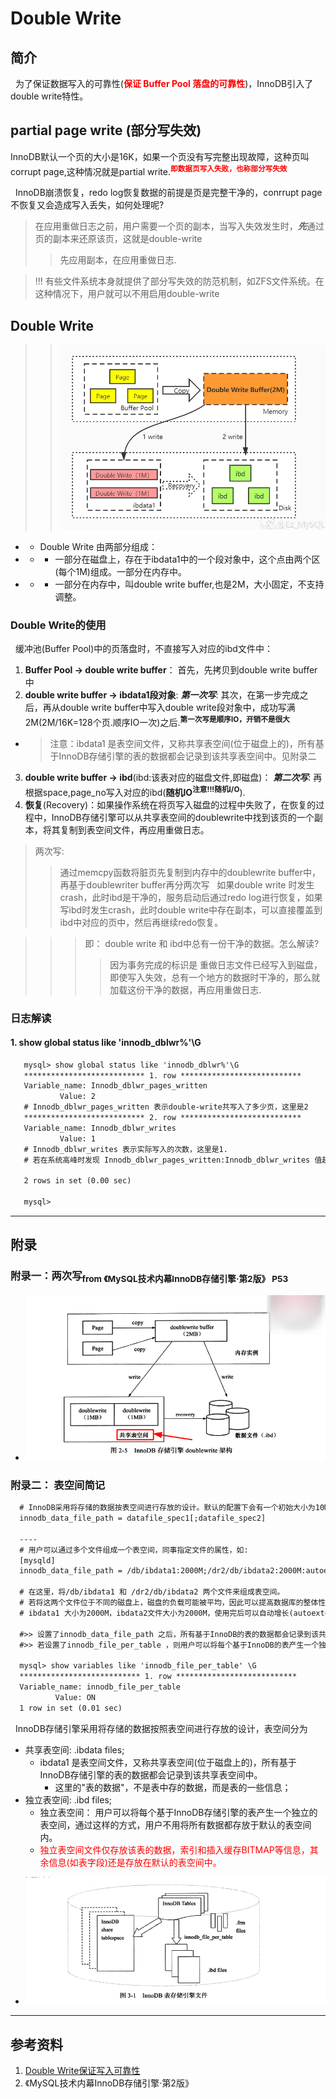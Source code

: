 # Double Write
## 简介
&nbsp;&nbsp;为了保证数据写入的可靠性(<font color="red">**保证 Buffer Pool 落盘的可靠性**</font>)，InnoDB引入了double write特性。

##  partial page write (部分写失效)
InnoDB默认一个页的大小是16K，如果一个页没有写完整出现故障，这种页叫corrupt page,这种情况就是partial write.<sup><font color="red">**即数据页写入失败，也称部分写失效**</font></sup>

&nbsp;&nbsp;InnoDB崩溃恢复，redo log恢复数据的前提是页是完整干净的，conrrupt page不恢复又会造成写入丢失，如何处理呢?
> 在应用重做日志之前，用户需要一个页的副本，当写入失效发生时，***先***通过页的副本来还原该页，这就是double-write
>> 先应用副本，在应用重做日志.

> !!! 有些文件系统本身就提供了部分写失效的防范机制，如ZFS文件系统。在这种情况下，用户就可以不用启用double-write

## Double Write
> > <img src="./pics/double-write-001.png"/>
- + Double Write 由两部分组成：
- + - 一部分在磁盘上，存在于ibdata1中的一个段对象中，这个点由两个区(每个1M)组成。一部分在内存中。
- + - 一部分在内存中，叫double write buffer,也是2M，大小固定，不支持调整。

### Double Write的使用
&nbsp;&nbsp;缓冲池(Buffer Pool)中的页落盘时，不直接写入对应的ibd文件中：
1. **Buffer Pool -> double write buffer**： 首先，先拷贝到double write buffer中
2. **double write buffer -> ibdata1段对象**: ***第一次写***: 其次，在第一步完成之后，再从double write buffer中写入double write段对象中，成功写满2M(2M/16K=128个页.顺序IO一次)之后.<sup>**第一次写是顺序IO，开销不是很大**</sup>
+ > 注意：ibdata1 是表空间文件，又称共享表空间(位于磁盘上的)，所有基于InnoDB存储引擎的表的数据都会记录到该共享表空间中。见附录二
3. **double write buffer -> ibd**(ibd:该表对应的磁盘文件,即磁盘)： ***第二次写***: 再根据space,page_no写入对应的ibd(**随机IO**<sup>**注意!!!随机I/O**</sup>).
4. **恢复**(Recovery)：如果操作系统在将页写入磁盘的过程中失败了，在恢复的过程中，InnoDB存储引擎可以从共享表空间的doublewrite中找到该页的一个副本，将其复制到表空间文件，再应用重做日志。
> 两次写:
>> 通过memcpy函数将脏页先复制到内存中的doublewrite buffer中，再基于doublewriter buffer再分两次写
&nbsp;&nbsp;如果double write 时发生crash，此时ibd是干净的，服务启动后通过redo log进行恢复，如果写ibd时发生crash，此时double write中存在副本，可以直接覆盖到ibd中对应的页中，然后再继续redo恢复。

>>> 即： double write 和 ibd中总有一份干净的数据。怎么解读?
>>>> 因为事务完成的标识是 重做日志文件已经写入到磁盘，即使写入失效，总有一个地方的数据时干净的，那么就加载这份干净的数据，再应用重做日志.

### 日志解读
#### 1. show global status like 'innodb_dblwr%'\G
```txt
   mysql> show global status like 'innodb_dblwr%'\G
   *************************** 1. row ***************************
   Variable_name: Innodb_dblwr_pages_written
           Value: 2
   # Innodb_dblwr_pages_written 表示double-write共写入了多少页，这里是2
   *************************** 2. row ***************************
   Variable_name: Innodb_dblwr_writes
           Value: 1
   # Innodb_dblwr_writes 表示实际写入的次数，这里是1.
   # 若在系统高峰时发现 Innodb_dblwr_pages_written:Innodb_dblwr_writes 值越小，则写入压力越低.(远小于64:1时，说明写入压力不高)

   2 rows in set (0.00 sec)
   
   mysql>
```
---
## 附录
### 附录一：两次写<sub>**from 《MySQL技术内幕InnoDB存储引擎·第2版》 P53**</sub>
- <img src="./pics/2022-01-10_08-39.png"/>

### 附录二： 表空间简记
```txt
  # InnoDB采用将存储的数据按表空间进行存放的设计。默认的配置下会有一个初始大小为10MB，名为ibdata1的文件，该文件就是默认的表空间文件。用户可以通过参数innodb_data_file_path 对其进行设置，格式如下:
  innodb_data_file_path = datafile_spec1[;datafile_spec2]

  ----
  # 用户可以通过多个文件组成一个表空间，同事指定文件的属性，如: 
  [mysqld]
  innodb_data_file_path = /db/ibdata1:2000M;/dr2/db/ibdata2:2000M:autoextend

  # 在这里，将/db/ibdata1 和 /dr2/db/ibdata2 两个文件来组成表空间。
  # 若将这两个文件位于不同的磁盘上，磁盘的负载可能被平均，因此可以提高数据库的整体性能。
  # ibdata1 大小为2000M，ibdata2文件大小为2000M，使用完后可以自动增长(autoextend)

  #>> 设置了innodb_data_file_path 之后，所有基于InnoDB的表的数据都会记录到该共享表空间中。
  #>> 若设置了innodb_file_per_table ，则用户可以将每个基于InnoDB的表产生一个独立的表空间。独立表空间命名规则: 表名.ibd.

  mysql> show variables like 'innodb_file_per_table' \G
  *************************** 1. row ***************************
  Variable_name: innodb_file_per_table
          Value: ON
  1 row in set (0.01 sec)
```

&nbsp;&nbsp;InnoDB存储引擎采用将存储的数据按照表空间进行存放的设计，表空间分为
+ 共享表空间: .ibdata files;
  - ibdata1 是表空间文件，又称共享表空间(位于磁盘上的)，所有基于InnoDB存储引擎的表的数据都会记录到该共享表空间中。
     + 这里的"表的数据"，不是表中存的数据，而是表的一些信息；
+ 独立表空间: .ibd files;
  - 独立表空间： 用户可以将每个基于InnoDB存储引擎的表产生一个独立的表空间，通过这样的方式，用户不用将所有数据都存放于默认的表空间内。
  - <font color="red">独立表空间文件仅存放该表的数据，索引和插入缓存BITMAP等信息，其余信息(如表字段)还是存放在默认的表空间中。</font>
- <img src="./pics/2022-01-10_08-47.png"/>

---
## 参考资料
1. [Double Write保证写入可靠性](https://www.bilibili.com/read/cv6420652)
2. 《MySQL技术内幕InnoDB存储引擎·第2版》